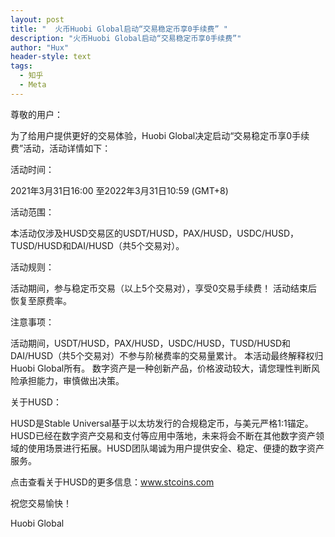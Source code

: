 ```yaml
---
layout: post
title: "  火币Huobi Global启动“交易稳定币享0手续费” "
description: "火币Huobi Global启动“交易稳定币享0手续费”"
author: "Hux"
header-style: text
tags:
  - 知乎
  - Meta
---
```

尊敬的用户：

 

为了给用户提供更好的交易体验，Huobi Global决定启动“交易稳定币享0手续费”活动，活动详情如下：

 

活动时间：

2021年3月31日16:00 至2022年3月31日10:59 (GMT+8)

活动范围：

本活动仅涉及HUSD交易区的USDT/HUSD，PAX/HUSD，USDC/HUSD，TUSD/HUSD和DAI/HUSD（共5个交易对）。

活动规则：

活动期间，参与稳定币交易（以上5个交易对），享受0交易手续费！ 活动结束后恢复至原费率。

注意事项：

活动期间，USDT/HUSD，PAX/HUSD，USDC/HUSD，TUSD/HUSD和DAI/HUSD（共5个交易对）不参与阶梯费率的交易量累计。
本活动最终解释权归Huobi Global所有。
数字资产是一种创新产品，价格波动较大，请您理性判断风险承担能力，审慎做出决策。
 

 

关于HUSD：

HUSD是Stable Universal基于以太坊发行的合规稳定币，与美元严格1:1锚定。HUSD已经在数字资产交易和支付等应用中落地，未来将会不断在其他数字资产领域的使用场景进行拓展。HUSD团队竭诚为用户提供安全、稳定、便捷的数字资产服务。

 

点击查看关于HUSD的更多信息：www.stcoins.com

祝您交易愉快！

 

Huobi Global
